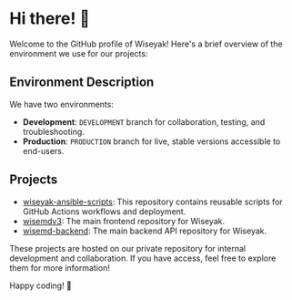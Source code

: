# Hi there! 👋

Welcome to the GitHub profile of Wiseyak! Here's a brief overview of the environment we use for our projects:

## Environment Description
We have two environments:
- **Development**: `DEVELOPMENT` branch for collaboration, testing, and troubleshooting.
- **Production**: `PRODUCTION` branch for live, stable versions accessible to end-users.


## Projects

- [wiseyak-ansible-scripts](https://github.com/wiseyak-core/wiseyak-ansible-scripts): This repository contains reusable scripts for GitHub Actions workflows and deployment.
- [wisemdv3](https://github.com/wiseyak-core/wisemdv3): The main frontend repository for Wiseyak.
- [wisemd-backend](https://github.com/wiseyak-core/wisemd-backend): The main backend API repository for Wiseyak.

These projects are hosted on our private repository for internal development and collaboration. If you have access, feel free to explore them for more information!


Happy coding! 🚀

